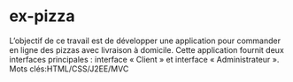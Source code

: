 # ex-pizza
L’objectif de ce travail est de développer une application pour commander en ligne des 
pizzas avec livraison à domicile. Cette application fournit deux interfaces principales : 
interface « Client » et interface « Administrateur ». 
Mots clés:HTML/CSS/J2EE/MVC
